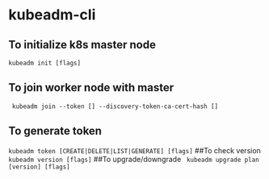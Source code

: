 # kubeadm-cli

## To initialize k8s master node
``` kubeadm init [flags] ```
## To join worker node with master
``` kubeadm join --token [] --discovery-token-ca-cert-hash []```
## To generate token
``` kubeadm token [CREATE|DELETE|LIST|GENERATE] [flags] ```
##To check version
``` kubeadm version [flags] ```
##To upgrade/downgrade
``` kubeadm upgrade plan [version] [flags]```


